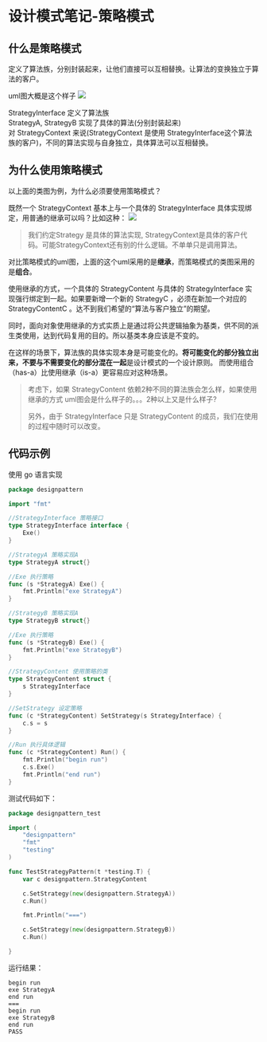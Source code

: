 # 设计模式笔记-策略模式

<!--more-->

## 什么是策略模式
定义了算法族，分别封装起来，让他们直接可以互相替换。让算法的变换独立于算法的客户。


uml图大概是这个样子
![](http://www.plantuml.com/plantuml/proxy?src=https://raw.githubusercontent.com/dust347/blog_image/master/design-pattern-notes-strategy_pattern/strategy-patterm.puml )
<!--
``` plantuml
 @startuml
interface StrategyInterface {
  exe()
} 
StrategyA : exe()
StrategyB : exe()

StrategyInterface <|.. StrategyA
StrategyInterface <|.. StrategyB

StrategyContext *-- StrategyInterface

@enduml
```
-->

StrategyInterface 定义了算法族  
StrategyA, StrategyB 实现了具体的算法(分别封装起来)  
对 StrategyContext 来说(StrategyContext 是使用 StrategyInterface这个算法族的客户)，不同的算法实现与自身独立，具体算法可以互相替换。

## 为什么使用策略模式
以上面的类图为例，为什么必须要使用策略模式？  

既然一个 StrategyContext 基本上与一个具体的 StrategyInterface 具体实现绑定，用普通的继承可以吗？比如这种：
![](http://www.plantuml.com/plantuml/proxy?src=https://raw.githubusercontent.com/dust347/blog_image/master/design-pattern-notes-strategy_pattern/other.puml )
<!--
``` plantuml
@startuml
interface StrategyInterface {
  exe()
} 

StrategyA : exe()
StrategyB : exe()

StrategyInterface <|.. StrategyA
StrategyInterface <|.. StrategyB


StrategyA <|-- StrategyContextA
StrategyB <|-- StrategyContextB

@enduml

```
-->

> 我们约定Strategy 是具体的算法实现, StrategyContext是具体的客户代码。可能StrategyContext还有别的什么逻辑。不单单只是调用算法。

对比策略模式的uml图，上面的这个uml采用的是**继承**，而策略模式的类图采用的是**组合**。

使用继承的方式，一个具体的 StrategyContent 与具体的 StrategyInterface 实现强行绑定到一起。如果要新增一个新的 StrategyC ，必须在新加一个对应的 StrategyContentC 。达不到我们希望的“算法与客户独立”的期望。

同时，面向对象使用继承的方式实质上是通过将公共逻辑抽象为基类，供不同的派生类使用，达到代码复用的目的。所以基类本身应该是不变的。



在这样的场景下，算法族的具体实现本身是可能变化的。**将可能变化的部分独立出来，不要与不需要变化的部分混在一起**是设计模式的一个设计原则。
而使用组合（has-a）比使用继承（is-a）更容易应对这种场景。
> 考虑下，如果 StrategyContent 依赖2种不同的算法族会怎么样，如果使用继承的方式 uml图会是什么样子的。。。2种以上又是什么样子?
> 
> 另外，由于 StrategyInterface 只是 StrategyContent 的成员，我们在使用的过程中随时可以改变。


## 代码示例
使用 go 语言实现
``` go
package designpattern

import "fmt"

//StrategyInterface 策略接口
type StrategyInterface interface {
	Exe()
}

//StrategyA 策略实现A
type StrategyA struct{}

//Exe 执行策略
func (s *StrategyA) Exe() {
	fmt.Println("exe StrategyA")
}

//StrategyB 策略实现A
type StrategyB struct{}

//Exe 执行策略
func (s *StrategyB) Exe() {
	fmt.Println("exe StrategyB")
}

//StrategyContent 使用策略的类
type StrategyContent struct {
	s StrategyInterface
}

//SetStrategy 设定策略
func (c *StrategyContent) SetStrategy(s StrategyInterface) {
	c.s = s
}

//Run 执行具体逻辑
func (c *StrategyContent) Run() {
	fmt.Println("begin run")
	c.s.Exe()
	fmt.Println("end run")
}
```


测试代码如下：
```go
package designpattern_test

import (
	"designpattern"
	"fmt"
	"testing"
)

func TestStrategyPattern(t *testing.T) {
	var c designpattern.StrategyContent

	c.SetStrategy(new(designpattern.StrategyA))
	c.Run()

	fmt.Println("===")

	c.SetStrategy(new(designpattern.StrategyB))
	c.Run()

}
```

运行结果：
```
begin run
exe StrategyA
end run
===
begin run
exe StrategyB
end run
PASS
```


